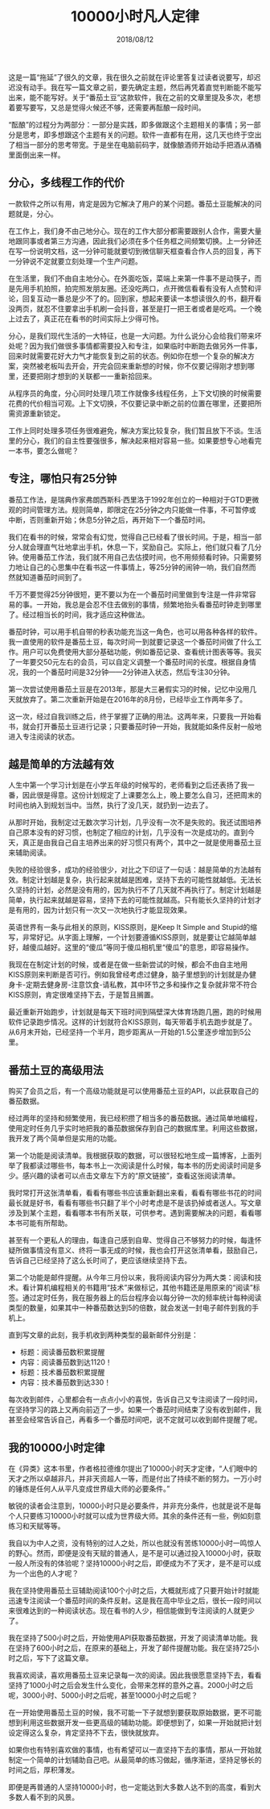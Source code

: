 ﻿---
title: 10000小时凡人定律
date: 2018/08/12
categories: 随笔文章
---

这是一篇“拖延”了很久的文章，我在很久之前就在评论里答复过读者说要写，却迟迟没有动手。我在写一篇文章之前，要先确定主题，然后再凭着直觉判断能不能写出来，能不能写好。关于“番茄土豆”这款软件，我在之前的文章里提及多次，老想着要写要写，又总是觉得火候还不够，还需要再酝酿一段时间。

“酝酿”的过程分为两部分：一部分是实践，即多做跟这个主题相关的事情；另一部分是思考，即多想跟这个主题有关的问题。软件一直都有在用，这几天也终于空出了相当一部分的思考带宽。于是坐在电脑前码字，就像酿酒师开始动手把酒从酒桶里面倒出来一样。

<!-- more -->

## 分心，多线程工作的代价
一款软件之所以有用，肯定是因为它解决了用户的某个问题。番茄土豆能解决的问题就是，分心。

在工作上，我们身不由己地分心。现在的工作大部分都需要跟别人合作，需要大量地跟同事或者第三方沟通，因此我们必须在多个任务框之间频繁切换。上一分钟还在写一份说明文档，这一分钟可能就要切到微信聊天框查看合作人员的回复，再下一分钟说不定就要立刻处理一个生产问题。

在生活里，我们不由自主地分心。在外面吃饭，菜端上来第一件事不是动筷子，而是先用手机拍照，拍完照发朋友圈。还没吃两口，点开微信看看有没有人点赞和评论，回复互动一番总是少不了的。回到家，想起来要读一本想读很久的书，翻开看没两页，就忍不住要拿出手机刷一会抖音，甚至是打一把王者或者是吃鸡。一个晚上过去了，真正花在看书的时间实际上少得可怜。

分心，是我们现代生活的一大特征，也是一大问题。为什么说分心会给我们带来坏处呢？因为我们做很多事情都需要投入和专注，如果临时中断跑去做另外一件事，回来时就需要花好大力气才能恢复到之前的状态。例如你在想一个复杂的解决方案，突然被老板叫去开会，开完会回来重新想的时候，你不仅要记得刚才想到哪里，还要把刚才想到的关联都一一重新拾回来。

从程序员的角度，分心同时处理几项工作就像多线程任务，上下文切换的时候需要花费的代价相当可观。上下文切换，不仅要记录中断之前的位置在哪里，还要把所需资源重新锁定。

工作上同时处理多项任务很难避免，解决方案比较复杂，我们暂且放下不谈。生活里的分心，我们的自主性要强很多，解决起来相对容易一些。如果要想专心地看完一本书，要怎么做呢？

## 专注，哪怕只有25分钟
番茄工作法，是瑞典作家弗朗西斯科·西里洛于1992年创立的一种相对于GTD更微观的时间管理方法。规则简单，即限定在25分钟之内只能做一件事，不可暂停或中断，否则重新开始；休息5分钟之后，再开始下一个番茄时间。

我们在看书的时候，常常会有幻觉，觉得自己已经看了很长时间。于是，相当一部分人就会理直气壮地拿出手机，休息一下，奖励自己。实际上，他们就只看了几分钟。使用番茄工作法，我们就不用自己去估摸时间，也不用频频看时钟。只需要努力地让自己的心思集中在看书这一件事情上，等25分钟的闹钟一响，我们自然而然就知道番茄时间到了。

千万不要觉得25分钟很短，更不要以为在一个番茄时间里做到专注是一件非常容易的事。一开始，我总是会忍不住去做别的事情，频繁地抬头看番茄时钟走到哪里了。经过相当长的时间，我才适应这种做法。

番茄时钟，可以用手机自带的秒表功能充当这一角色，也可以用各种各样的软件。我一直使用的软件是番茄土豆，每次时间一到就要记录这一个番茄时间做了什么工作。用户可以免费使用大部分基础功能，例如番茄记录、查看统计图表等等。我买了一年要交50元左右的会员，可以自定义调整一个番茄时间的长度。根据自身情况，我的一个番茄时间是32分钟——2分钟进入状态，然后专注30分钟。

第一次尝试使用番茄土豆是在2013年，那是大三暑假实习的时候，记忆中没用几天就放弃了。第二次重新开始是在2016年的8月份，已经毕业工作两年多了。

这一次，经过自我训练之后，终于掌握了正确的用法。这两年来，只要我一开始看书，就会打开番茄土豆进行记录；只要番茄时钟一开始，我就能如条件反射一般地进入专注阅读的状态。

## 越是简单的方法越有效
人生中第一个学习计划是在小学五年级的时候写的，老师看到之后还表扬了我一番，因此很是得意。这份计划规定了上课要怎么上，晚上要怎么自习，还把周末的时间也纳入到规划当中。当然，执行了没几天，就扔到一边去了。

从那时开始，我制定过无数次学习计划，几乎没有一次不是失败的。我还试图培养自己原本没有的好习惯，也制定了相应的计划，几乎没有一次是成功的。直到今天，真正是由我自己自主培养出来的好习惯只有两个，其中之一就是使用番茄土豆来辅助阅读。

失败的经验很多，成功的经验很少，对比之下印证了一句话：越是简单的方法越有效。制定计划越是复杂，执行起来就越是困难，坚持下去的可能性就越低。无法长久坚持的计划，必然是没有用的，因为执行不了几天就不再执行了。制定计划越是简单，执行起来就越是容易，坚持下去的可能性就越高。只有能长久坚持的计划才是有用的，因为计划只有一次又一次地执行才能显现效果。

英语世界有一条与此相关的原则，KISS原则，是Keep It Simple and Stupid的缩写，非常好记。从字面上理解，一个计划要遵循KISS原则，就是要让它越简单越好，越傻瓜越好。这里的“傻瓜”等同于傻瓜相机里“傻瓜”的意思，即容易操作。

我现在在制定计划的时候，或者是在做一些新尝试的时候，都会不由自主地用KISS原则来判断是否可行。例如我曾经考虑过健身，脑子里想到的计划就是办健身卡-定期去健身房-注意饮食-请私教，其中环节之多和操作之复杂就非常不符合KISS原则，肯定很难坚持下去，于是暂且搁置。

最近重新开始跑步，计划就是每天下班时间到隔壁深大体育场跑几圈，跑的时候用软件记录跑步情况。这样的计划就符合KISS原则，每天带着手机去跑步就是了。从6月末开始，已经坚持一个半月，跑步距离从一开始的1.5公里逐步增加到5公里。

## 番茄土豆的高级用法
购买了会员之后，有一个高级功能就是可以使用番茄土豆的API，以此获取自己的番茄数据。

经过两年的坚持和频繁使用，我已经积攒了相当多的番茄数据。通过简单地编程，使用定时任务几乎实时地把我的番茄数据保存到自己的数据库里。利用这些数据，我开发了两个简单但是实用的功能。

第一个功能是阅读清单。我根据获取的数据，可以很轻松地生成一篇博客，上面列举了我都读过哪些书，每本书上一次阅读是什么时候，每本书的历史阅读时间是多少。感兴趣的读者可以点击文章左下方的“原文链接”，查看这张阅读清单。

我时常打开这张清单看，看看有哪些书应该重新翻出来看，看看有哪些书花的时间最长就是好书，看看有哪些书只翻了半个小时考虑是不是该扔掉或者送人。写文章涉及到某个主题，看看哪本书有所关联，可供参考。遇到需要解决的问题，看看哪本书可能有所帮助。

甚至有一个更私人的理由，每逢自己感到自卑、觉得自己不够努力的时候，每逢怀疑所做事情没有意义、终将一事无成的时候，我也会打开这张清单看，鼓励自己，告诉自己已经坚持了这么长时间了，更应该继续坚持下去。

第二个功能是邮件提醒。从今年三月份以来，我将阅读内容分为两大类：阅读和技术。看计算机编程相关的书籍用“技术”来做标记，其他书籍还是用原来的“阅读”标签。通过定时任务，我在服务器上的后台程序会以每分钟一次的频率统计每种阅读类型的数量，如果其中一种番茄数达到5的倍数，就会发送一封电子邮件到我的手机上。

直到写文章的此刻，我手机收到两种类型的最新邮件分别是：
- 标题：阅读番茄数积累提醒
- 内容：阅读番茄数到达1120！
- 标题：技术番茄数积累提醒
- 内容：技术番茄数到达330！

每次收到邮件，心里都会有一点点小小的喜悦，告诉自己又专注阅读了一段时间，在坚持学习的路上又再向前迈了一步。如果一个番茄时间结束了没有收到邮件，我甚至会经常告诉自己，再看多一个番茄时间吧，说不定就可以收到邮件提醒了呢。

## 我的10000小时定律
在《异类》这本书里，作者格拉德维尔提出了10000小时天才定律，“人们眼中的天才之所以卓越非凡，并非天资超人一等，而是付出了持续不断的努力。一万小时的锤炼是任何人从平凡变成世界级大师的必要条件。”

敏锐的读者会注意到，10000小时只是必要条件，并非充分条件，也就是说不是每个人只要练习10000小时就可以成为世界级大师。其余的条件还有一些，例如刻意练习和天赋等等。

我自以为中人之资，没有特别的过人之处，所以也就没有苦练10000小时一鸣惊人的野心。然而，即便是没有天赋的普通人，是不是可以通过投入10000小时，获取一般人所没有的体验呢？坚持10000小时之后，即便成为不了天才，是不是可以成为一个出色的人才呢？

我在坚持使用番茄土豆辅助阅读100个小时之后，大概就形成了只要开始计时就能迅速专注阅读一个番茄时间的条件反射。这是我在高中毕业之后，很长一段时间以来很难达到的一种阅读状态。现在看书的人少，相信能做到专注阅读的人就更少了。

我在坚持了500小时之后，开始使用API获取番茄数据，开发了阅读清单功能。我在坚持了600小时之后，在原来的基础上，开发了邮件提醒功能。我在坚持725小时之后，写下了这篇文章。

我喜欢阅读，喜欢用番茄土豆来记录每一次的阅读。因此我很愿意坚持下去，看看坚持了1000小时之后会发生什么变化，会带来怎样的意外之喜。2000小时之后呢，3000小时、5000小时之后呢，甚至10000小时之后呢？

在一开始使用番茄土豆的时候，我不可能一下子就想到要获取原始数据，更不可能想到利用这些数据开发一些更高级的辅助功能。即便想到了，如果一开始就把计划设定得这么复杂，肯定坚持不下去，很快就放弃。

如果你也有特别喜欢做的事情，也有希望可以一直坚持下去的事情，那从一开始就制定一个简单的计划辅助自己吧。从最简单的练习做起，循序渐进，坚持足够长的时间之后，厚积薄发。

即便是再普通的人坚持10000小时，也一定能达到大多数人达不到的高度，看到大多数人看不到的风景。